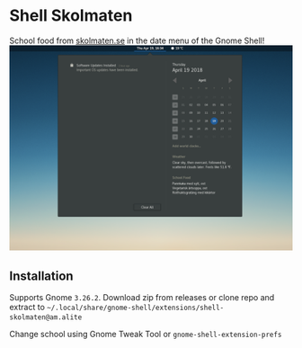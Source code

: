 # Shell Skolmaten
School food from [skolmaten.se](https://skolmaten.se) in the date menu of the Gnome Shell!
![screenshot](https://github.com/LukaJankovic/shell-skolmaten/raw/master/images/screenshot.png)

## Installation
Supports Gnome `3.26.2`. Download zip from releases or clone repo and extract to `~/.local/share/gnome-shell/extensions/shell-skolmaten@am.alite`

Change school using Gnome Tweak Tool or `gnome-shell-extension-prefs`

